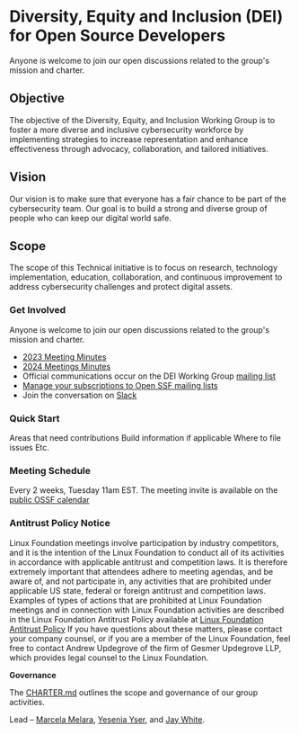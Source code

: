 
<h1>Diversity, Equity and Inclusion (DEI) for Open Source Developers</h1>

Anyone is welcome to join our open discussions related to the group's mission and charter.

<h2>Objective</h2>

The objective of the Diversity, Equity, and Inclusion Working Group is to foster a more diverse and inclusive cybersecurity workforce by implementing strategies to increase representation and enhance effectiveness through advocacy, collaboration, and tailored initiatives.

<h2>Vision</h2>

Our vision is to make sure that everyone has a fair chance to be part of the cybersecurity team. Our goal is to build a strong and diverse group of people who can keep our digital world safe.

<h2>Scope</h2>

The scope of this Technical initiative is to focus on research, technology implementation, education, collaboration, and continuous improvement to address cybersecurity challenges and protect digital assets.

<h3>Get Involved</h3>

Anyone is welcome to join our open discussions related to the group's mission and charter.



* [2023 Meeting Minutes](https://docs.google.com/document/d/1Ba_NJWWlsbTn2kVoBFpnMFMmdez9yJrHayocaxKkjaY/edit#heading=h.rmfd9b3ngn45)
* [2024 Meetings Minutes](https://docs.google.com/document/d/1zGTOJdFVIMnixT3EFQ6_bbQ0iy7f4Z4TxhX9A5VY9TM/edit#heading=h.9m0zi4b0wnne)
* Official communications occur on the DEI Working Group [mailing list](https://lists.openssf.org/g/openssf-wg-dei)
* [Manage your subscriptions to Open SSF mailing lists](https://lists.openssf.org/g/main/subgroups)
* Join the conversation on [Slack](https://app.slack.com/client/T019QHUBYQ3/C068TF7AH0U)

<h3>Quick Start</h3>

Areas that need contributions Build information if applicable Where to file issues Etc.

<h3>Meeting Schedule</h3>

Every 2 weeks, Tuesday 11am EST. The meeting invite is available on the [public OSSF calendar](https://calendar.google.com/calendar?cid=czYzdm9lZmhwNWk5cGZsdGI1cTY3bmdwZXNAZ3JvdXAuY2FsZW5kYXIuZ29vZ2xlLmNvbQ)

<h3>Antitrust Policy Notice</h3>

Linux Foundation meetings involve participation by industry competitors, and it is the intention of the Linux Foundation to conduct all of its activities in accordance with applicable antitrust and competition laws. It is therefore extremely important that attendees adhere to meeting agendas, and be aware of, and not participate in, any activities that are prohibited under applicable US state, federal or foreign antitrust and competition laws.  Examples of types of actions that are prohibited at Linux Foundation meetings and in connection with Linux Foundation activities are described in the Linux Foundation Antitrust Policy available at [Linux Foundation Antitrust Policy](http://www.linuxfoundation.org/antitrust-policy) If you have questions about these matters, please contact your company counsel, or if you are a member of the Linux Foundation, feel free to contact Andrew Updegrove of the firm of Gesmer Updegrove LLP, which provides legal counsel to the Linux Foundation.

**Governance**

The <span style="text-decoration:underline;">CHARTER.md</span> outlines the scope and governance of our group activities.

Lead – [Marcela Melara](https://github.com/marcelamelara), [Yesenia
Yser](https://github.com/cyberjiujiteira), and [Jay
White](https://github.com/camaleon2016).
